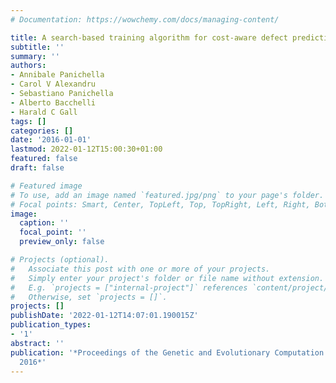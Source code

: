 ```yaml
---
# Documentation: https://wowchemy.com/docs/managing-content/

title: A search-based training algorithm for cost-aware defect prediction
subtitle: ''
summary: ''
authors:
- Annibale Panichella
- Carol V Alexandru
- Sebastiano Panichella
- Alberto Bacchelli
- Harald C Gall
tags: []
categories: []
date: '2016-01-01'
lastmod: 2022-01-12T15:00:30+01:00
featured: false
draft: false

# Featured image
# To use, add an image named `featured.jpg/png` to your page's folder.
# Focal points: Smart, Center, TopLeft, Top, TopRight, Left, Right, BottomLeft, Bottom, BottomRight.
image:
  caption: ''
  focal_point: ''
  preview_only: false

# Projects (optional).
#   Associate this post with one or more of your projects.
#   Simply enter your project's folder or file name without extension.
#   E.g. `projects = ["internal-project"]` references `content/project/deep-learning/index.md`.
#   Otherwise, set `projects = []`.
projects: []
publishDate: '2022-01-12T14:07:01.190015Z'
publication_types:
- '1'
abstract: ''
publication: '*Proceedings of the Genetic and Evolutionary Computation Conference
  2016*'
---
```

